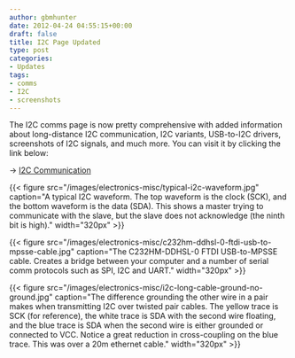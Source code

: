 ```yaml
---
author: gbmhunter
date: 2012-04-24 04:55:15+00:00
draft: false
title: I2C Page Updated
type: post
categories:
- Updates
tags:
- comms
- I2C
- screenshots
---
```


The I2C comms page is now pretty comprehensive with added information about long-distance I2C communication, I2C variants, USB-to-I2C drivers, screenshots of I2C signals, and much more. You can visit it by clicking the link below:

-> [I2C Communication](/electronics/communication-protocols/i2c-communication-protocol/)

{{< figure src="/images/electronics-misc/typical-i2c-waveform.jpg" caption="A typical I2C waveform. The top waveform is the clock (SCK), and the bottom waveform is the data (SDA). This shows a master trying to communicate with the slave, but the slave does not acknowledge (the ninth bit is high)."  width="320px" >}}

{{< figure src="/images/electronics-misc/c232hm-ddhsl-0-ftdi-usb-to-mpsse-cable.jpg" caption="The C232HM-DDHSL-0 FTDI USB-to-MPSSE cable. Creates a bridge between your computer and a number of serial comm protocols such as SPI, I2C and UART."  width="320px" >}}

{{< figure src="/images/electronics-misc/i2c-long-cable-ground-no-ground.jpg" caption="The difference grounding the other wire in a pair makes when transmitting I2C over twisted pair cables. The yellow trace is SCK (for reference), the white trace is SDA with the second wire floating, and the blue trace is SDA when the second wire is either grounded or connected to VCC. Notice a great reduction in cross-coupling on the blue trace. This was over a 20m ethernet cable."  width="320px" >}}
